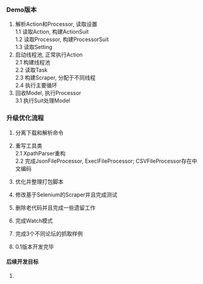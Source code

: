 ### Demo版本

1. 解析Action和Processor, 读取设置  
   1.1 读取Action, 构建ActionSuit  
   1.2 读取Processor, 构建ProcessorSuit  
   1.3 读取Setting
2. 启动线程池, 正常执行Action  
   2.1 构建线程池  
   2.2 读取Task  
   2.3 构建Scraper, 分配于不同线程  
   2.4 执行主要循环
3. 回收Model, 执行Processor  
   3.1 执行Suit处理Model

### 升级优化流程

1. 分离下载和解析命令
2. 重写工具类  
   2.1 XpathParser重构  
   2.2 完成JsonFileProcessor, ExeclFileProcessor; CSVFileProcessor存在中文编码

3. 优化并整理打包脚本
4. 修改基于Selenium的Scraper并且完成测试
5. 删除老代码并且完成一些遗留工作
6. 完成Watch模式
7. 完成3个不同论坛的抓取样例
8. 0.1版本开发完毕

#### 后续开发目标

1. 